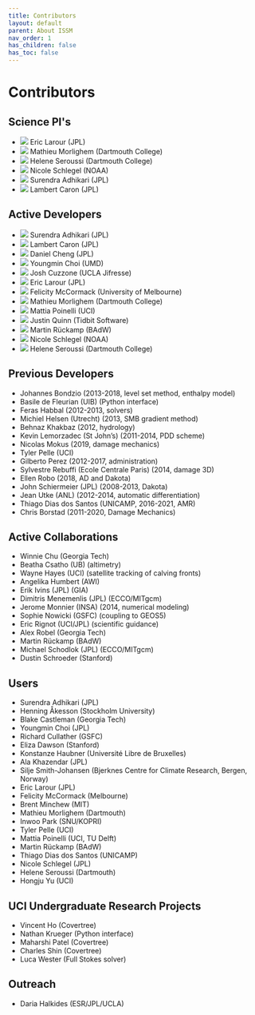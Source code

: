 ```yaml
---
title: Contributors
layout: default
parent: About ISSM
nav_order: 1
has_children: false
has_toc: false
---
```


# Contributors

## Science PI's
<ul class="contributors">
	<li>
		<img src="/ISSM-Documentation/assets/img/contributors/Eric_Larour.png" />
		<span>Eric Larour (JPL)</span>
	</li>
	<li>
		<img src="/ISSM-Documentation/assets/img/contributors/Mathieu_Morlighem.png" />
		<span>Mathieu Morlighem (Dartmouth College)</span>
	</li>
	<li>
		<img src="/ISSM-Documentation/assets/img/contributors/Helene_Seroussi.png" />
		<span>Helene Seroussi (Dartmouth College)</span>
	</li>
	<li>
		<img src="/ISSM-Documentation/assets/img/contributors/Nicole_Schlegel.jpg" />
		<span>Nicole Schlegel (NOAA)</span>
	</li>
	<li>
		<img src="/ISSM-Documentation/assets/img/contributors/Surendra_Adhikari.png" />
		<span>Surendra Adhikari (JPL)</span>
	</li>
	<li>
		<img src="/ISSM-Documentation/assets/img/contributors/Lambert_Caron.png" />
		<span>Lambert Caron (JPL)</span>
	</li>
</ul>

## Active Developers
<ul class="contributors">
	<li>
		<img src="/ISSM-Documentation/assets/img/contributors/Surendra_Adhikari.png" />
		<span>Surendra Adhikari (JPL)</span>
	</li>
	<li>
		<img src="/ISSM-Documentation/assets/img/contributors/Lambert_Caron.png" />
		<span>Lambert Caron (JPL)</span>
	</li>
	<li>
		<img src="/ISSM-Documentation/assets/img/contributors/Daniel_Cheng.jpg" />
		<span>Daniel Cheng (JPL)</span>
	</li>
	<li>
		<img src="/ISSM-Documentation/assets/img/contributors/Youngmin_Choi.jpeg" />
		<span>Youngmin Choi (UMD)</span>
	</li>
	<li>
		<img src="/ISSM-Documentation/assets/img/contributors/Josh_Cuzzone.png" />
		<span>Josh Cuzzone (UCLA Jifresse)</span>
	</li>
	<li>
		<img src="/ISSM-Documentation/assets/img/contributors/Eric_Larour.png" />
		<span>Eric Larour (JPL)</span>
	</li>
	<li>
		<img src="/ISSM-Documentation/assets/img/contributors/Felicity_McCormack.png" />
		<span>Felicity McCormack (University of Melbourne)</span>
	</li>
	<li>
		<img src="/ISSM-Documentation/assets/img/contributors/Mathieu_Morlighem.png" />
		<span>Mathieu Morlighem (Dartmouth College)</span>
	</li>
	<li>
		<img src="/ISSM-Documentation/assets/img/contributors/Mattia_Poinelli.jpg" />
		<span>Mattia Poinelli (UCI)</span>
	</li>
	<li>
		<img src="/ISSM-Documentation/assets/img/contributors/Justin_Quinn.png" />
		<span>Justin Quinn (Tidbit Software)</span>
	</li>
	<li>
		<img src="/ISSM-Documentation/assets/img/contributors/Martin_Rueckamp.png" />
		<span>Martin Rückamp (BAdW)</span>
	</li>
	<li>
		<img src="/ISSM-Documentation/assets/img/contributors/Nicole_Schlegel.jpg" />
		<span>Nicole Schlegel (NOAA)</span>
	</li>
	<li>
		<img src="/ISSM-Documentation/assets/img/contributors/Helene_Seroussi.png" />
		<span>Helene Seroussi (Dartmouth College)</span>
	</li>
</ul>

## Previous Developers
- Johannes Bondzio (2013-2018, level set method, enthalpy model)
- Basile de Fleurian (UIB) (Python interface)
- Feras Habbal (2012-2013, solvers)
- Michiel Helsen (Utrecht) (2013, SMB gradient method)
- Behnaz Khakbaz (2012, hydrology)
- Kevin Lemorzadec (St John’s) (2011-2014, PDD scheme)
- Nicolas Mokus (2019, damage mechanics)
- Tyler Pelle (UCI)
- Gilberto Perez (2012-2017, administration)
- Sylvestre Rebuffi (Ecole Centrale Paris) (2014, damage 3D)
- Ellen Robo (2018, AD and Dakota)
- John Schiermeier (JPL) (2008-2013, Dakota)
- Jean Utke (ANL) (2012-2014, automatic differentiation)
- Thiago Dias dos Santos (UNICAMP, 2016-2021, AMR)
- Chris Borstad (2011-2020, Damage Mechanics)

## Active Collaborations
- Winnie Chu (Georgia Tech)
- Beatha Csatho (UB) (altimetry)
- Wayne Hayes (UCI) (satellite tracking of calving fronts)
- Angelika Humbert (AWI)
- Erik Ivins (JPL) (GIA)
- Dimitris Menemenlis (JPL) (ECCO/MITgcm)
- Jerome Monnier (INSA) (2014, numerical modeling)
- Sophie Nowicki (GSFC) (coupling to GEOS5)
- Eric Rignot (UCI/JPL) (scientific guidance)
- Alex Robel (Georgia Tech)
- Martin Rückamp (BAdW)
- Michael Schodlok (JPL) (ECCO/MITgcm)
- Dustin Schroeder (Stanford)

## Users
- Surendra Adhikari (JPL)
- Henning Åkesson (Stockholm University)
- Blake Castleman (Georgia Tech)
- Youngmin Choi (JPL)
- Richard Cullather (GSFC)
- Eliza Dawson (Stanford)
- Konstanze Haubner (Université Libre de Bruxelles)
- Ala Khazendar (JPL)
- Silje Smith-Johansen (Bjerknes Centre for Climate Research, Bergen, Norway)
- Eric Larour (JPL)
- Felicity McCormack (Melbourne)
- Brent Minchew (MIT)
- Mathieu Morlighem (Dartmouth)
- Inwoo Park (SNU/KOPRI)
- Tyler Pelle (UCI)
- Mattia Poinelli (UCI, TU Delft)
- Martin Rückamp (BAdW)
- Thiago Dias dos Santos (UNICAMP)
- Nicole Schlegel (JPL)
- Helene Seroussi (Dartmouth)
- Hongju Yu (UCI)

## UCI Undergraduate Research Projects
- Vincent Ho (Covertree)
- Nathan Krueger (Python interface)
- Maharshi Patel (Covertree)
- Charles Shin (Covertree)
- Luca Wester (Full Stokes solver)

## Outreach
- Daria Halkides (ESR/JPL/UCLA)
